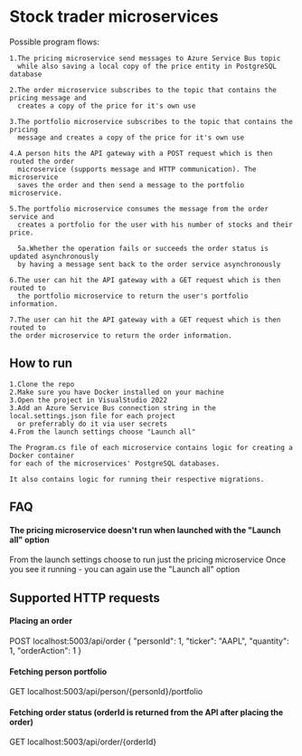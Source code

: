 
# Stock trader microservices

Possible program flows:

    1.The pricing microservice send messages to Azure Service Bus topic
      while also saving a local copy of the price entity in PostgreSQL database

    2.The order microservice subscribes to the topic that contains the pricing message and 
      creates a copy of the price for it's own use

    3.The portfolio microservice subscribes to the topic that contains the pricing
      message and creates a copy of the price for it's own use

    4.A person hits the API gateway with a POST request which is then routed the order
      microservice (supports message and HTTP communication). The microservice
      saves the order and then send a message to the portfolio microservice.

    5.The portfolio microservice consumes the message from the order service and 
      creates a portfolio for the user with his number of stocks and their price.

      5a.Whether the operation fails or succeeds the order status is updated asynchronously
      by having a message sent back to the order service asynchronously
      
    6.The user can hit the API gateway with a GET request which is then routed to
      the portfolio microservice to return the user's portfolio information.

    7.The user can hit the API gateway with a GET request which is then routed to
    the order microservice to return the order information.
      


## How to run
    1.Clone the repo
    2.Make sure you have Docker installed on your machine
    3.Open the project in VisualStudio 2022
    3.Add an Azure Service Bus connection string in the local.settings.json file for each project
      or preferrably do it via user secrets
    4.From the launch settings choose "Launch all"

    The Program.cs file of each microservice contains logic for creating a Docker container
    for each of the microservices' PostgreSQL databases.

    It also contains logic for running their respective migrations.
    
## FAQ

#### The pricing microservice doesn't run when launched with the "Launch all" option

From the launch settings choose to run just the pricing microservice
Once you see it running - you can again use the "Launch all" option

## Supported HTTP requests

#### Placing an order

POST localhost:5003/api/order
{
    "personId": 1,
    "ticker": "AAPL",
    "quantity": 1,
    "orderAction": 1
}

#### Fetching person portfolio
GET localhost:5003/api/person/{personId}/portfolio

#### Fetching order status (orderId is returned from the API after placing the order)
GET localhost:5003/api/order/{orderId} 
